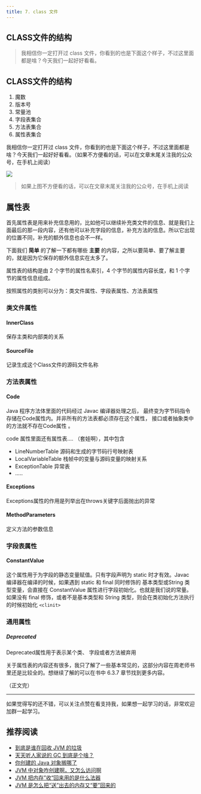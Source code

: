 ```yaml
---
title: 7. class 文件
---
```



## CLASS文件的结构

>我相信你一定打开过 class 文件，你看到的也是下面这个样子，不过这里面都是啥？今天我们一起好好看看。

## CLASS文件的结构

1. 魔数
2. 版本号
3. 常量池
4. 字段表集合
5. 方法表集合
6. 属性表集合

我相信你一定打开过 class 文件，你看到的也是下面这个样子，不过这里面都是啥？今天我们一起好好看看。（如果不方便看的话，可以在文章末尾关注我的公众号，在手机上阅读）

![](https://i.loli.net/2021/01/10/3oGNDJpU91xnfLM.png)

>如果上图不方便看的话，可以在文章末尾关注我的公众号，在手机上阅读

## 属性表

首先属性表是用来补充信息用的，比如他可以继续补充类文件的信息、就是我们上面最后的那一段内容，还有他可以补充字段的信息，补充方法的信息。所以它出现的位置不同，补充的额外信息也会不一样。

下面我们 **简单** 的了解一下都有哪些 **主要** 的内容，之所以要简单、要了解主要的，就是因为它保存的额外信息实在太多了。

属性表的结构是由 2 个字节的属性名索引，4 个字节的属性内容长度，和 1 个字节的属性信息组成。

按照属性的类别可以分为：类文件属性、字段表属性、方法表属性

### 类文件属性

#### InnerClass

保存主类和内部类的关系

#### SourceFile

记录生成这个Class文件的源码文件名称

### 方法表属性

#### Code

Java 程序方法体里面的代码经过 Javac 编译器处理之后， 最终变为字节码指令存储在Code属性内。并非所有的方法表都必须存在这个属性， 接口或者抽象类中的方法就不存在Code属性 。

code 属性里面还有属性表.... （套娃啊），其中包含

- LineNumberTable 源码和生成的字节码行号映射表
- LocalVariableTable 栈帧中的变量与源码变量的映射关系
- ExceptionTable 异常表
- .....

#### Exceptions

Exceptions属性的作用是列举出在throws关键字后面抛出的异常

#### MethodParameters

定义方法的参数信息

### 字段表属性

#### ConstantValue

这个属性用于为字段的静态变量赋值。只有字段声明为 static 时才有效。Javac 编译器在编译的时候，如果遇到 static 和 final 同时修饰的 基本类型或String 类型变量，会直接在 ConstantValue 属性进行字段初始化。也就是我们说的常量。如果没有 final 修饰，或者不是基本类型和 String 类型，则会在类初始化方法执行的时候初始化  `<clinit>`

### 通用属性

##### Deprecated

Deprecated属性用于表示某个类、 字段或者方法被弃用



关于属性表的内容还有很多，我只了解了一些基本常见的，这部分内容在周老师书里还是比较全的。想继续了解的可以在书中 6.3.7 章节找到更多内容。

（正文完）

----
如果觉得写的还不错，可以关注点赞在看支持我，如果想一起学习的话，非常欢迎加群一起学习。

## 推荐阅读
- [到底是谁在回收 JVM 的垃圾](https://mp.weixin.qq.com/s?__biz=MzU2MjM2NDU1Mw==&amp;mid=2247485295&amp;idx=1&amp;sn=ebb76f06a0998e12a16d817392de0f7e&amp;chksm=fc6bee89cb1c679f6ef3e0a5327cf0e19d2f833bdec2eb4c3cb7edd233a6d5b66ff3ad39c5eb&token=1494472137&lang=zh_CN#rd)
- [天天听人家说的 GC 到底是个啥？](https://mp.weixin.qq.com/s?__biz=MzU2MjM2NDU1Mw==&amp;mid=2247485282&amp;idx=1&amp;sn=abde86f06e82c63858d60960b3122fa7&amp;chksm=fc6bee84cb1c67927e360626ac0c1822d8f5e77de14c097989dcbab052028f05ffc24ed93d63&token=1303129454&lang=zh_CN#rd)
- [你创建的 Java 对象搁哪了](https://mp.weixin.qq.com/s?__biz=MzU2MjM2NDU1Mw==&amp;mid=2247485226&amp;idx=1&amp;sn=5b8ed2e5d06899ff2d7d931f9d964d70&amp;chksm=fc6beecccb1c67da4b405fa8c8c69878958b56d9291bdf8067b4bbf8c137b0194a0cae14e622&token=1941800665&lang=zh_CN#rd)
- [JVM 中对象咋创建啊，又怎么访问啊](https://mp.weixin.qq.com/s?__biz=MzU2MjM2NDU1Mw==&amp;mid=2247485249&amp;idx=1&amp;sn=589495ebea994d2ac91110d9bdcf5326&amp;chksm=fc6beea7cb1c67b17258a7da71a36f00b0386b68f7d25d53949ac7de7be5f3f74d3a205e439b&token=1941800665&lang=zh_CN#rd)
- [JVM 把内存”收“回来用的是什么法器](https://mp.weixin.qq.com/s?__biz=MzU2MjM2NDU1Mw==&amp;mid=2247485273&amp;idx=1&amp;sn=ca06732e3ce9853446993618ca06a154&amp;chksm=fc6beebfcb1c67a9bee28a755e15a31fb62b87d48e2a795a15765d82595525ce49fc3cb95fee&token=1941800665&lang=zh_CN#rd)
- [JVM 是怎么把“送”出去的内存又“要”回来的](https://mp.weixin.qq.com/s?__biz=MzU2MjM2NDU1Mw==&amp;mid=2247485257&amp;idx=1&amp;sn=ca53d2e3a29f1a05bcd4b5fd7ec271fc&amp;chksm=fc6beeafcb1c67b9e0b33ea8d59e6d5e9d386f0ef38ef2a3329bb0f1dfabeb5103854a2f2160&token=1941800665&lang=zh_CN#rd)

